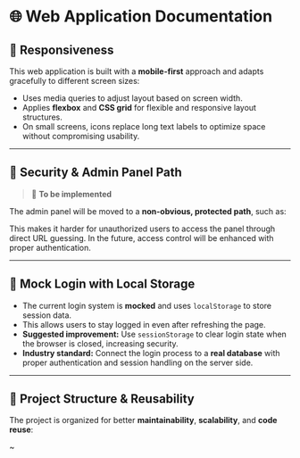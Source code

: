# 🌐 Web Application Documentation

## 📱 Responsiveness

This web application is built with a **mobile-first** approach and adapts gracefully to different screen sizes:

- Uses media queries to adjust layout based on screen width.
- Applies **flexbox** and **CSS grid** for flexible and responsive layout structures.
- On small screens, icons replace long text labels to optimize space without compromising usability.

---

## 🔐 Security & Admin Panel Path

> 🔧 **To be implemented**

The admin panel will be moved to a **non-obvious, protected path**, such as:


This makes it harder for unauthorized users to access the panel through direct URL guessing. In the future, access control will be enhanced with proper authentication.

---

## 🔑 Mock Login with Local Storage

- The current login system is **mocked** and uses `localStorage` to store session data.
- This allows users to stay logged in even after refreshing the page.
- **Suggested improvement:** Use `sessionStorage` to clear login state when the browser is closed, increasing security.
- **Industry standard:** Connect the login process to a **real database** with proper authentication and session handling on the server side.

---

## 📁 Project Structure & Reusability

The project is organized for better **maintainability**, **scalability**, and **code reuse**:

~